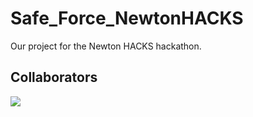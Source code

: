 # Safe_Force_NewtonHACKS
Our project for the Newton HACKS hackathon.

## Collaborators 
<a href="https://github.com/srinisriram/Safe_Force_NewtonHACKS/graphs/contributors">
  <img src="https://contrib.rocks/image?repo=srinisriram/Safe_Force_NewtonHACKS" />
</a>
